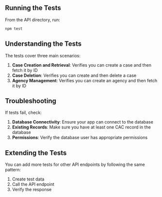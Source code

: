 ## Running the Tests

From the API directory, run:

```bash
npm test
```

## Understanding the Tests

The tests cover three main scenarios:

1. **Case Creation and Retrieval**: Verifies you can create a case and then fetch it by ID
2. **Case Deletion**: Verifies you can create and then delete a case 
3. **Agency Management**: Verifies you can create an agency and then fetch it by ID

## Troubleshooting

If tests fail, check:

1. **Database Connectivity**: Ensure your app can connect to the database
2. **Existing Records**: Make sure you have at least one CAC record in the database
3. **Permissions**: Verify the database user has appropriate permissions

## Extending the Tests

You can add more tests for other API endpoints by following the same pattern:
1. Create test data
2. Call the API endpoint
3. Verify the response
